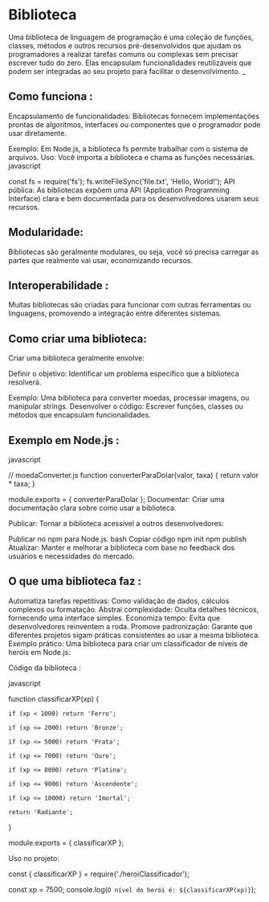 # Biblioteca
 Uma biblioteca de linguagem de programação é uma coleção de funções, classes, métodos e outros recursos pré-desenvolvidos que ajudam os programadores a realizar tarefas comuns ou complexas sem precisar escrever tudo do zero. Elas encapsulam funcionalidades reutilizáveis que podem ser integradas ao seu projeto para facilitar o desenvolvimento.
_

## Como funciona :
Encapsulamento de funcionalidades: Bibliotecas fornecem implementações prontas de algoritmos, interfaces ou componentes que o programador pode usar diretamente.

Exemplo: Em Node.js, a biblioteca fs permite trabalhar com o sistema de arquivos.
Uso: Você importa a biblioteca e chama as funções necessárias.
javascript

const fs = require('fs');
fs.writeFileSync('file.txt', 'Hello, World!');
API pública: As bibliotecas expõem uma API (Application Programming Interface) clara e bem documentada para os desenvolvedores usarem seus recursos.

## Modularidade:
Bibliotecas são geralmente modulares, ou seja, você só precisa carregar as partes que realmente vai usar, economizando recursos.

## Interoperabilidade : 
Muitas bibliotecas são criadas para funcionar com outras ferramentas ou linguagens, promovendo a integração entre diferentes sistemas.

## Como criar uma biblioteca:
Criar uma biblioteca geralmente envolve:

Definir o objetivo: Identificar um problema específico que a biblioteca resolverá.

Exemplo: Uma biblioteca para converter moedas, processar imagens, ou manipular strings.
Desenvolver o código: Escrever funções, classes ou métodos que encapsulam funcionalidades.

## Exemplo em Node.js :
javascript

// moedaConverter.js
function converterParaDolar(valor, taxa) {
    return valor * taxa;
}

module.exports = { converterParaDolar };
Documentar: Criar uma documentação clara sobre como usar a biblioteca.

Publicar: Tornar a biblioteca acessível a outros desenvolvedores:

Publicar no npm para Node.js.
bash
Copiar código
npm init
npm publish
Atualizar: Manter e melhorar a biblioteca com base no feedback dos usuários e necessidades do mercado.

## O que uma biblioteca faz :
Automatiza tarefas repetitivas: Como validação de dados, cálculos complexos ou formatação.
Abstrai complexidade: Oculta detalhes técnicos, fornecendo uma interface simples.
Economiza tempo: Evita que desenvolvedores reinventem a roda.
Promove padronização: Garante que diferentes projetos sigam práticas consistentes ao usar a mesma biblioteca.
Exemplo prático:
Uma biblioteca para criar um classificador de níveis de heróis em Node.js:

Código da biblioteca :

javascript

function classificarXP(xp) {

    if (xp < 1000) return 'Ferro';
    
    if (xp <= 2000) return 'Bronze';
    
    if (xp <= 5000) return 'Prata';
    
    if (xp <= 7000) return 'Ouro';
    
    if (xp <= 8000) return 'Platina';
    
    if (xp <= 9000) return 'Ascendente';
    
    if (xp <= 10000) return 'Imortal';
    
    return 'Radiante';
}

module.exports = { classificarXP };

Uso no projeto:


const { classificarXP } = require('./heroiClassificador');

const xp = 7500;
console.log(`O nível do herói é: ${classificarXP(xp)}`);
